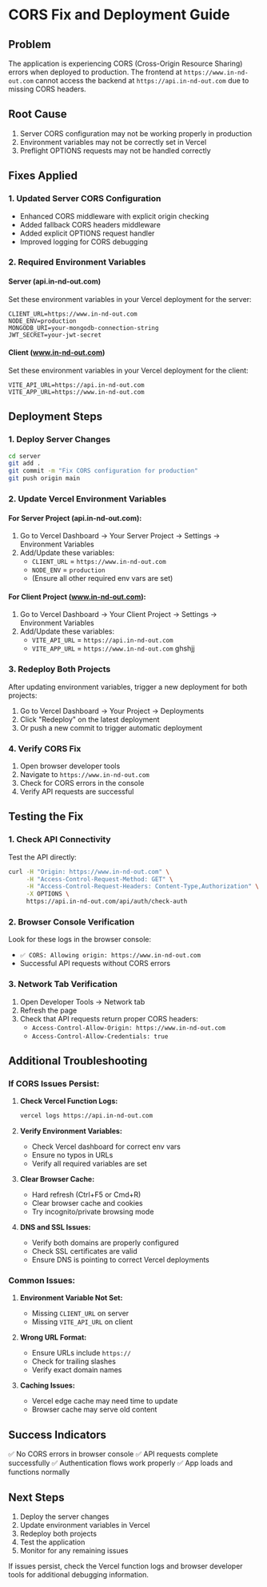 # CORS Fix and Deployment Guide

## Problem
The application is experiencing CORS (Cross-Origin Resource Sharing) errors when deployed to production. The frontend at `https://www.in-nd-out.com` cannot access the backend at `https://api.in-nd-out.com` due to missing CORS headers.

## Root Cause
1. Server CORS configuration may not be working properly in production
2. Environment variables may not be correctly set in Vercel
3. Preflight OPTIONS requests may not be handled correctly

## Fixes Applied

### 1. Updated Server CORS Configuration
- Enhanced CORS middleware with explicit origin checking
- Added fallback CORS headers middleware
- Added explicit OPTIONS request handler
- Improved logging for CORS debugging

### 2. Required Environment Variables

#### Server (api.in-nd-out.com)
Set these environment variables in your Vercel deployment for the server:

```
CLIENT_URL=https://www.in-nd-out.com
NODE_ENV=production
MONGODB_URI=your-mongodb-connection-string
JWT_SECRET=your-jwt-secret
```

#### Client (www.in-nd-out.com)
Set these environment variables in your Vercel deployment for the client:

```
VITE_API_URL=https://api.in-nd-out.com
VITE_APP_URL=https://www.in-nd-out.com
```

## Deployment Steps

### 1. Deploy Server Changes
```bash
cd server
git add .
git commit -m "Fix CORS configuration for production"
git push origin main
```

### 2. Update Vercel Environment Variables

#### For Server Project (api.in-nd-out.com):
1. Go to Vercel Dashboard → Your Server Project → Settings → Environment Variables
2. Add/Update these variables:
   - `CLIENT_URL` = `https://www.in-nd-out.com`
   - `NODE_ENV` = `production`
   - (Ensure all other required env vars are set)

#### For Client Project (www.in-nd-out.com):
1. Go to Vercel Dashboard → Your Client Project → Settings → Environment Variables
2. Add/Update these variables:
   - `VITE_API_URL` = `https://api.in-nd-out.com`
   - `VITE_APP_URL` = `https://www.in-nd-out.com`
ghshjj
### 3. Redeploy Both Projects
After updating environment variables, trigger a new deployment for both projects:
1. Go to Vercel Dashboard → Your Project → Deployments
2. Click "Redeploy" on the latest deployment
3. Or push a new commit to trigger automatic deployment

### 4. Verify CORS Fix
1. Open browser developer tools
2. Navigate to `https://www.in-nd-out.com`
3. Check for CORS errors in the console
4. Verify API requests are successful

## Testing the Fix

### 1. Check API Connectivity
Test the API directly:
```bash
curl -H "Origin: https://www.in-nd-out.com" \
     -H "Access-Control-Request-Method: GET" \
     -H "Access-Control-Request-Headers: Content-Type,Authorization" \
     -X OPTIONS \
     https://api.in-nd-out.com/api/auth/check-auth 
```

### 2. Browser Console Verification
Look for these logs in the browser console:
- `✅ CORS: Allowing origin: https://www.in-nd-out.com`
- Successful API requests without CORS errors

### 3. Network Tab Verification
1. Open Developer Tools → Network tab
2. Refresh the page
3. Check that API requests return proper CORS headers:
   - `Access-Control-Allow-Origin: https://www.in-nd-out.com`
   - `Access-Control-Allow-Credentials: true`

## Additional Troubleshooting

### If CORS Issues Persist:

1. **Check Vercel Function Logs:**
   ```bash
   vercel logs https://api.in-nd-out.com
   ```

2. **Verify Environment Variables:**
   - Check Vercel dashboard for correct env vars
   - Ensure no typos in URLs
   - Verify all required variables are set

3. **Clear Browser Cache:**
   - Hard refresh (Ctrl+F5 or Cmd+R)
   - Clear browser cache and cookies
   - Try incognito/private browsing mode

4. **DNS and SSL Issues:**
   - Verify both domains are properly configured
   - Check SSL certificates are valid
   - Ensure DNS is pointing to correct Vercel deployments

### Common Issues:

1. **Environment Variable Not Set:**
   - Missing `CLIENT_URL` on server
   - Missing `VITE_API_URL` on client

2. **Wrong URL Format:**
   - Ensure URLs include `https://`
   - Check for trailing slashes
   - Verify exact domain names

3. **Caching Issues:**
   - Vercel edge cache may need time to update
   - Browser cache may serve old content

## Success Indicators

✅ No CORS errors in browser console
✅ API requests complete successfully
✅ Authentication flows work properly
✅ App loads and functions normally

## Next Steps

1. Deploy the server changes
2. Update environment variables in Vercel
3. Redeploy both projects
4. Test the application
5. Monitor for any remaining issues

If issues persist, check the Vercel function logs and browser developer tools for additional debugging information. 